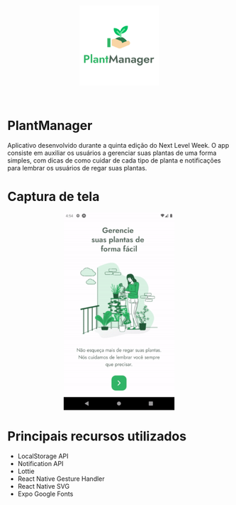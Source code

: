 <p align="center">
  <img alt="Screen capture" src=".gh-assets/plantmanager-logo.png" width="180"/>
</p>

<br>

# PlantManager
Aplicativo desenvolvido durante a quinta edição do Next Level Week. O app consiste em auxiliar os usuários a gerenciar suas plantas de uma forma simples, com dicas de como cuidar de cada tipo de planta e notificações para lembrar os usuários de regar suas plantas.

# Captura de tela

<p align="center">
  <img alt="Screen capture" src=".gh-assets/capture.gif" width="250"/>
</p>


# Principais recursos utilizados

- LocalStorage API
- Notification API
- Lottie
- React Native Gesture Handler
- React Native SVG
- Expo Google Fonts
